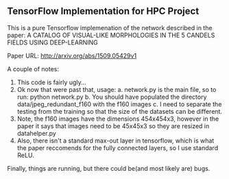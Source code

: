 ## TensorFlow Implementation for HPC Project

This is a pure Tensorflow implemenation of the network described in the paper: A CATALOG OF VISUAL-LIKE MORPHOLOGIES IN THE 5 CANDELS FIELDS USING DEEP-LEARNING

Paper URL: http://arxiv.org/abs/1509.05429v1

A couple of notes:

1. This code is fairly ugly...
2. Ok now that were past that, usage: 
a. network.py is the main file, so to run:
   python network.py
b. You should have populated the directory data/jpeg_redundant_f160 with the f160 images
c. I need to separate the testing from the training so that the size of the datasets can be different.
3. Note, the f160 images have the dimensions 454x454x3, however in the paper it says that images need to be 45x45x3 so they are resized in datahelper.py 
4. Also, there isn't a standard max-out layer in tensorflow, which is what the paper reccomends for the fully connected layers, so I use standard ReLU. 

Finally, things are running, but there could be(and most likely are) bugs.





